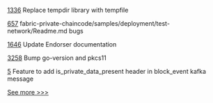 
[1336](https://github.com/hyperledger/grid/pull/1336) Replace tempdir library with tempfile

[657](https://github.com/hyperledger/fabric-private-chaincode/pull/657) fabric-private-chaincode/samples/deployment/test-network/Readme.md bugs

[1646](https://github.com/hyperledger/aries-cloudagent-python/pull/1646) Update Endorser documentation

[3258](https://github.com/hyperledger/fabric/pull/3258) Bump go-version and pkcs11

[5](https://github.com/hyperledger-labs/hlf-connector/pull/5) Feature to add is_private_data_present header in block_event kafka message


[See more >>>](https://start-here.hyperledger.org/pull-requests)
